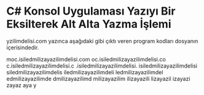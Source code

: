 # C# Konsol Uygulaması Yazıyı Bir Eksilterek Alt Alta Yazma İşlemi
 
 
 
 yzilimdelisi.com yazınca aşağıdaki gibi çıktı veren program kodları dosyanın içerisindedir. 
 
 moc.isiledmilizayazilimdelisi.com
  oc.isiledmilizayazilimdelisi.co
   c.isiledmilizayazilimdelisi.c
    .isiledmilizayazilimdelisi.
     isiledmilizayazilimdelisi
      siledmilizayazilimdelis
       iledmilizayazilimdeli
        ledmilizayazilimdel
         edmilizayazilimde
          dmilizayazilimd
           milizayazilim
            ilizayazili
             lizayazil
              izayazi
               zayaz
                aya
                 y
 
